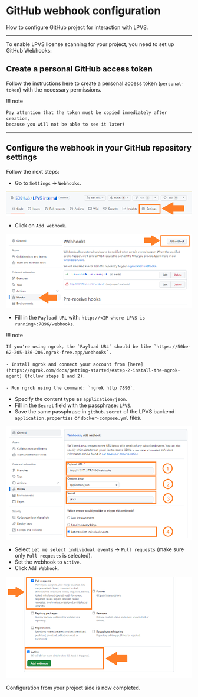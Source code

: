 # GitHub webhook configuration

How to configure GitHub project for interaction with LPVS.

---

To enable LPVS license scanning for your project, you need to set up GitHub Webhooks:

## Create a personal GitHub access token

Follow the instructions [here](https://docs.github.com/en/authentication/keeping-your-account-and-data-secure/creating-a-personal-access-token#creating-a-fine-grained-personal-access-token) 
to create a personal access token (`personal-token`) with the necessary permissions.

!!! note

    Pay attention that the token must be copied immediately after creation, 
    because you will not be able to see it later!

---

## Configure the webhook in your GitHub repository settings

Follow the next steps:

- Go to `Settings` -> `Webhooks`.

![step1](../../img/webhook/step_1_1.png)

- Click on `Add webhook`.

![step2](../../img/webhook/step_1_2.png)

- Fill in the `Payload URL` with: `http://<IP where LPVS is running>:7896/webhooks`.

!!! note

    If you're using ngrok, the `Payload URL` should be like `https://50be-62-205-136-206.ngrok-free.app/webhooks`.
    
    - Install ngrok and connect your account from [here](https://ngrok.com/docs/getting-started/#step-2-install-the-ngrok-agent) (follow steps 1 and 2).
    
    - Run ngrok using the command: `ngrok http 7896`.

- Specify the content type as `application/json`.
- Fill in the `Secret` field with the passphrase: `LPVS`.
- Save the same passphrase in `github.secret` of the LPVS backend `application.properties` or `docker-compose.yml` files.

![step3](../../img/webhook/step_1_3.png)

- Select `Let me select individual events` -> `Pull requests` (make sure only `Pull requests` is selected).
- Set the webhook to `Active`.
- Click `Add Webhook`.

![step4](../../img/webhook/step_1_4.png)

Configuration from your project side is now completed.
